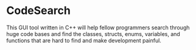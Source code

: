 # CodeSearch
This GUI tool written in C++ will help fellow programmers search through huge code bases and find the classes, structs, enums, variables, and functions that are hard to find and make development painful. 
